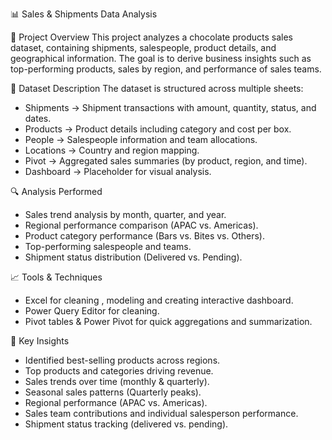 📊 Sales & Shipments Data Analysis

📌 Project Overview
This project analyzes a chocolate products sales dataset, containing shipments, salespeople, product details, and geographical information. The goal is to derive business insights such as top-performing products, sales by region, and performance of sales teams.

📂 Dataset Description
The dataset is structured across multiple sheets:

- Shipments → Shipment transactions with amount, quantity, status, and dates.
- Products → Product details including category and cost per box.
- People → Salespeople information and team allocations.
- Locations → Country and region mapping.
- Pivot → Aggregated sales summaries (by product, region, and time).
- Dashboard → Placeholder for visual analysis.

🔍 Analysis Performed
- Sales trend analysis by month, quarter, and year.
- Regional performance comparison (APAC vs. Americas).
- Product category performance (Bars vs. Bites vs. Others).
- Top-performing salespeople and teams.
- Shipment status distribution (Delivered vs. Pending).

📈 Tools & Techniques
- Excel for cleaning , modeling and creating interactive dashboard.
- Power Query Editor for cleaning.
- Pivot tables & Power Pivot for quick aggregations and summarization.

🚀 Key Insights
- Identified best-selling products across regions.
- Top products and categories driving revenue.
- Sales trends over time (monthly & quarterly).
- Seasonal sales patterns (Quarterly peaks).
- Regional performance (APAC vs. Americas).
- Sales team contributions and individual salesperson performance.
- Shipment status tracking (delivered vs. pending).

